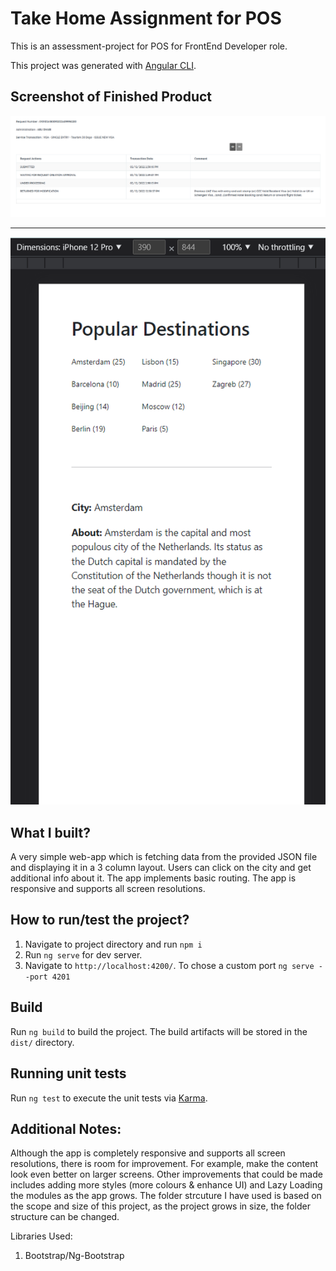 # Take Home Assignment for POS
This is an assessment-project for POS for FrontEnd Developer role.

This project was generated with [Angular CLI](https://github.com/angular/angular-cli).

## Screenshot of Finished Product
![LaptopView](./src//assets/screenshots/Laptop_View.png)

---

![LaptopView](./src//assets/screenshots/Phone_View.png)

## What I built?
A very simple web-app which is fetching data from the provided JSON file and displaying it in a 3 column layout. Users can click on the city and get additional info about it. The app implements basic routing. The app is responsive and supports all screen resolutions.

## How to run/test the project?
1. Navigate to project directory and run `npm i`
2. Run `ng serve` for dev server.
3. Navigate to `http://localhost:4200/`. To chose a custom port `ng serve --port 4201`

## Build
Run `ng build` to build the project. The build artifacts will be stored in the `dist/` directory.

## Running unit tests
Run `ng test` to execute the unit tests via [Karma](https://karma-runner.github.io).

## Additional Notes:
Although the app is completely responsive and supports all screen resolutions, there is room for improvement. For example, make the content look even better on larger screens. Other improvements that could be made includes adding more styles (more colours & enhance UI) and Lazy Loading the modules as the app grows. The folder strcuture I have used is based on the scope and size of this project, as the project grows in size, the folder structure can be changed.

Libraries Used: 
1. Bootstrap/Ng-Bootstrap
